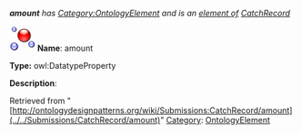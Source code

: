 ___amount__ has [Category:OntologyElement](../../Category/OntologyElement "Category:OntologyElement") and is an [element of](../../Property/ElementOf "Property:ElementOf") [CatchRecord](../../Submissions/CatchRecord "Submissions:CatchRecord")_


  




[![DatatypeProperty](../../images/thumb/a/a5/DatatypeProperty.gif/45px-DatatypeProperty.gif)](../../Image/DatatypeProperty.gif "DatatypeProperty")
__Name__: amount 


__Type:__ owl:DatatypeProperty 


__Description__: 





Retrieved from "[http://ontologydesignpatterns.org/wiki/Submissions:CatchRecord/amount](../../Submissions/CatchRecord/amount)"
 [Category](http://ontologydesignpatterns.org/wiki/Special:Categories "Special:Categories"): [OntologyElement](../../Category/OntologyElement "Category:OntologyElement")